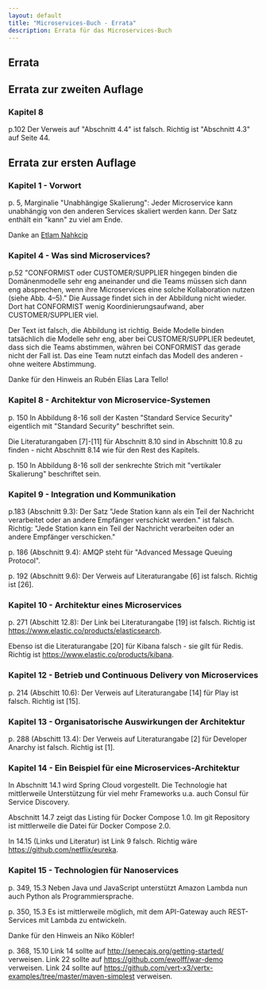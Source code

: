 ```yaml
---
layout: default
title: "Microservices-Buch - Errata"
description: Errata für das Microservices-Buch
---
```


Errata
---

## Errata zur zweiten Auflage

### Kapitel 8

p.102 Der Verweis auf "Abschnitt 4.4" ist falsch.
      Richtig ist "Abschnitt 4.3" auf Seite 44.

## Errata zur ersten Auflage

### Kapitel 1 - Vorwort

p. 5, Marginalie "Unabhängige Skalierung": Jeder Microservice kann
      unabhängig von den anderen Services skaliert werden kann. Der
      Satz enthält ein "kann" zu viel am Ende.

Danke an [Etlam Nahkcip](https://twitter.com/Coderebelll)

### Kapitel 4 - Was sind Microservices?

p.52 "CONFORMIST oder CUSTOMER/SUPPLIER hingegen binden die
      Domänenmodelle sehr eng aneinander und die Teams müssen sich
      dann eng absprechen, wenn ihre Microservices eine solche
      Kollaboration nutzen (siehe Abb. 4–5)." Die Aussage findet sich
      in der Abbildung nicht wieder. Dort hat CONFORMIST wenig
      Koordinierungsaufwand, aber CUSTOMER/SUPPLIER viel.

Der Text ist falsch, die Abbildung ist richtig. Beide Modelle binden
      tatsächlich die Modelle sehr eng, aber bei CUSTOMER/SUPPLIER
      bedeutet, dass sich die Teams abstimmen, währen bei CONFORMIST
      das gerade nicht der Fall ist. Das eine Team nutzt einfach das
      Modell des anderen - ohne weitere Abstimmung.

Danke für den Hinweis an Rubén Elías Lara Tello!

      
### Kapitel 8 - Architektur von Microservice-Systemen

p. 150 In Abbildung 8-16 soll der Kasten "Standard Service Security"
      eigentlich mit "Standard Security" beschriftet sein.

Die Literaturangaben [7]-[11] für Abschnitt 8.10 sind in
      Abschnitt 10.8 zu finden - nicht Abschnitt 8.14 wie für den Rest
      des Kapitels.

p. 150 In Abbildung 8-16 soll der senkrechte Strich mit "vertikaler
      Skalierung" beschriftet sein.

### Kapitel 9 - Integration und Kommunikation

p.183 (Abschnitt 9.3): Der Satz "Jede Station kann als ein Teil der
      Nachricht verarbeitet oder an andere Empfänger verschickt
      werden." ist falsch. Richtig: "Jede Station kann ein Teil der
      Nachricht verarbeiten oder an andere Empfänger verschicken."

p. 186 (Abschnitt 9.4): AMQP steht für "Advanced Message
      Queuing Protocol".

p. 192 (Abschnitt 9.6): Der Verweis auf Literaturangabe [6]
      ist falsch. Richtig ist [26].

### Kapitel 10 - Architektur eines Microservices

p. 271 (Abschitt 12.8): Der Link bei Literaturangabe [19] ist
      falsch. Richtig ist <https://www.elastic.co/products/elasticsearch>. 

 Ebenso ist die Literaturangabe [20] für Kibana falsch - sie gilt
      für Redis. Richtig ist <https://www.elastic.co/products/kibana>.
      

### Kapitel 12 - Betrieb und Continuous Delivery von Microservices

p. 214 (Abschitt 10.6): Der Verweis auf Literaturangabe [14] für
      Play ist falsch. Richtig ist [15].

### Kapitel 13 - Organisatorische Auswirkungen der Architektur

p. 288 (Abschitt 13.4): Der Verweis auf Literaturangabe [2]
      für Developer Anarchy ist falsch. Richtig ist [1].


### Kapitel 14 - Ein Beispiel für eine Microservices-Architektur

In Abschnitt 14.1 wird Spring Cloud vorgestellt. Die Technologie hat
      mittlerweile Unterstützung für viel mehr Frameworks u.a. auch
      Consul für Service Discovery.

Abschnitt 14.7 zeigt das Listing für Docker Compose 1.0. Im git
      Repository ist mittlerweile die Datei für Docker Compose 2.0.

In 14.15 (Links und Literatur) ist Link 9 falsch. Richtig
      wäre <https://github.com/netflix/eureka>.

### Kapitel 15 - Technologien für Nanoservices

p. 349, 15.3 Neben Java und JavaScript unterstützt Amazon Lambda nun
      auch Python als Programmiersprache.

p. 350, 15.3 Es ist mittlerweile möglich, mit dem API-Gateway auch
      REST-Services mit Lambda zu entwickeln.

Danke für den Hinweis an Niko Köbler!

p. 368, 15.10 Link 14 sollte auf
      <http://senecajs.org/getting-started/> verweisen. Link 22 sollte
      auf <https://github.com/ewolff/war-demo> verweisen. Link 24
      sollte auf
      <https://github.com/vert-x3/vertx-examples/tree/master/maven-simplest>
      verweisen.

